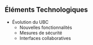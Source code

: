 ## Éléments Technologiques
- Évolution du UBC
  - Nouvelles fonctionnalités
  - Mesures de sécurité
  - Interfaces collaboratives
